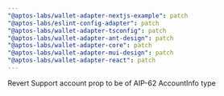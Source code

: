 ```yaml
---
"@aptos-labs/wallet-adapter-nextjs-example": patch
"@aptos-labs/eslint-config-adapter": patch
"@aptos-labs/wallet-adapter-tsconfig": patch
"@aptos-labs/wallet-adapter-ant-design": patch
"@aptos-labs/wallet-adapter-core": patch
"@aptos-labs/wallet-adapter-mui-design": patch
"@aptos-labs/wallet-adapter-react": patch
---
```


Revert Support account prop to be of AIP-62 AccountInfo type
